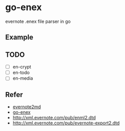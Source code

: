 # go-enex
evernote .enex file parser in go

## Example

## TODO
+ [ ] en-crypt
+ [ ] en-todo
+ [ ] en-media

## Refer
+ [evernote2md](https://github.com/wormi4ok/evernote2md/blob/master/encoding/enex/enex.go)
+ [go-enex](https://github.com/macrat/go-enex)
+ http://xml.evernote.com/pub/enml2.dtd
+ http://xml.evernote.com/pub/evernote-export2.dtd

